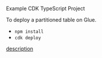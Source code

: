 Example CDK TypeScript Project

To deploy a partitioned table on Glue.

* `npm install`
* `cdk deploy`

[description](https://note.figmentresearch.com/aws/cdkgluetable-partition)